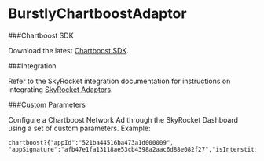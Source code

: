 BurstlyChartboostAdaptor
=======================

###Chartboost SDK

 Download the latest [Chartboost SDK](https://help.chartboost.com/downloads/ios).

###Integration

Refer to the SkyRocket integration documentation for instructions on integrating [SkyRocket Adaptors](http://quickstart.burstly.com/ios-guide#SkyRocket-Adapters).

###Custom Parameters

Configure a Chartboost Network Ad through the SkyRocket Dashboard using a set of custom parameters.  Example:

```
chartboost?{"appId":"521ba44516ba473a1d000009", "appSignature":"afb47e1fa13118ae53cb4398a2aac6d88e082f27","isInterstitial":"YES"}
```

